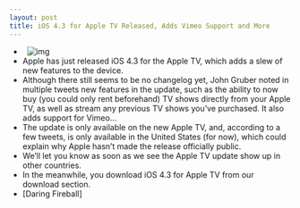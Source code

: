 ```yaml
---
layout: post
title: iOS 4.3 for Apple TV Released, Adds Vimeo Support and More
---
```

*  
![img](http://media.idownloadblog.com/wp-content/uploads/2011/08/whatis_gallery_slide120100901.jpg)
* Apple has just released iOS 4.3 for the Apple TV, which adds a slew of new features to the device.
* Although there still seems to be no changelog yet, John Gruber noted in multiple tweets new features in the update, such as the ability to now buy (you could only rent beforehand) TV shows directly from your Apple TV, as well as stream any previous TV shows you’ve purchased. It also adds support for Vimeo…
* The update is only available on the new Apple TV, and, according to a few tweets, is only available in the United States (for now), which could explain why Apple hasn’t made the release officially public.
* We’ll let you know as soon as we see the Apple TV update show up in other countries.
* In the meanwhile, you download iOS 4.3 for Apple TV from our download section.
* [Daring Fireball]

